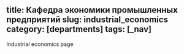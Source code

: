 title: Кафедра экономики промышленных предприятий
slug: industrial_economics
category: [departments]
tags: [_nav]
---

Industrial economics page